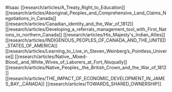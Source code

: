 #Isaac
[[research/articles/A_Treaty_Right_to_Education]]
[[research/articles/Aboriginal_Peoples_and_Comprehensive_Land_Claims_Negotiations_in_Canada]]
[[research/articles/Canadian_identity_and_the_War_of_1812]]
[[research/articles/Developing_a_referrals_management_tool_with_First_Nations_in_northern_Canada]]
[[research/articles/His_Majesty's_Indian_Allies]]
[[research/articles/INDIGENOUS_PEOPLES_OF_CANADA_AND_THE_UNITED_STATES_OF_AMERICA]]
[[research/articles/Learning_to_Live_in_Steven_Weinberg&rsquo;s_Pointless_Universe]]
[[research/articles/Native,_Mixed-Blood,_and_White_Wives_of_Laborers_at_Fort_Nisqually]]
[[research/articles/Native_Peoples,_the_British_Crown_and_the_War_of_1812]]
[[research/articles/THE_IMPACT_OF_ECONOMIC_DEVELOPMENT_IN_JAMES_BAY,_CANADA]]
[[research/articles/TOWARDS_SHARED_OWNERSHIP]]

